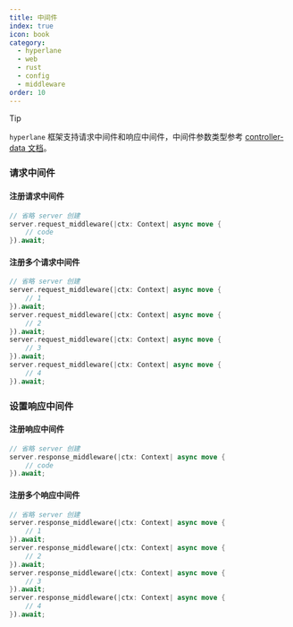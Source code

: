 ```yaml
---
title: 中间件
index: true
icon: book
category:
  - hyperlane
  - web
  - rust
  - config
  - middleware
order: 10
---
```


<Share colorful />

> [!tip]
>
> `hyperlane` 框架支持请求中间件和响应中间件，中间件参数类型参考 [controller-data 文档](../type/controller-data.md)。

### 请求中间件

#### 注册请求中间件

```rust
// 省略 server 创建
server.request_middleware(|ctx: Context| async move {
    // code
}).await;
```

#### 注册多个请求中间件

```rust
// 省略 server 创建
server.request_middleware(|ctx: Context| async move {
    // 1
}).await;
server.request_middleware(|ctx: Context| async move {
    // 2
}).await;
server.request_middleware(|ctx: Context| async move {
    // 3
}).await;
server.request_middleware(|ctx: Context| async move {
    // 4
}).await;
```

### 设置响应中间件

#### 注册响应中间件

```rust
// 省略 server 创建
server.response_middleware(|ctx: Context| async move {
    // code
}).await;
```

#### 注册多个响应中间件

```rust
// 省略 server 创建
server.response_middleware(|ctx: Context| async move {
    // 1
}).await;
server.response_middleware(|ctx: Context| async move {
    // 2
}).await;
server.response_middleware(|ctx: Context| async move {
    // 3
}).await;
server.response_middleware(|ctx: Context| async move {
    // 4
}).await;
```

<Bottom />
